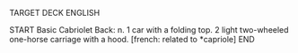 TARGET DECK
ENGLISH

START
Basic
Cabriolet
Back: n. 1 car with a folding top. 2 light two-wheeled one-horse carriage with a hood. [french: related to *capriole]
END
